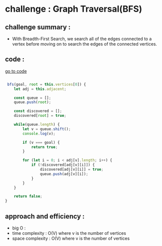 # challenge :  Graph Traversal(BFS)

## challenge summary :

- With Breadth-First Search, we search all of the edges connected to a vertex before moving on to search the edges of the connected vertices.

## code :
 [go to code](./graph.js)
```js

 bfs(goal, root = this.vertices[0]) {
    let adj = this.adjacent;

    const queue = [];
    queue.push(root);

    const discovered = [];
    discovered[root] = true;

    while(queue.length) {
        let v = queue.shift();
        console.log(v);

        if (v === goal) {
            return true;
        }

        for (let i = 0; i < adj[v].length; i++) {
            if (!discovered[adj[v][i]]) {
                discovered[adj[v][i]] = true;
                queue.push(adj[v][i]);
            }
        }
    }

    return false;
}
```

## approach and efficiency :

- big O :
- time complexity : O(V) where v is the number of vertices
- space complexity : O(V) where v is the number of vertices

